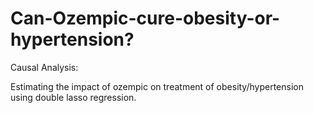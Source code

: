 # Can-Ozempic-cure-obesity-or-hypertension?

Causal Analysis:

Estimating the impact of ozempic on treatment of obesity/hypertension using double lasso regression.
